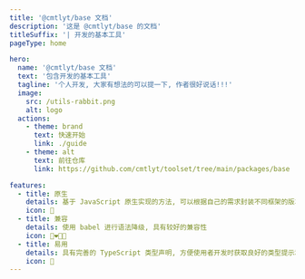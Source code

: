 ```yaml
---
title: '@cmtlyt/base 文档'
description: '这是 @cmtlyt/base 的文档'
titleSuffix: '| 开发的基本工具'
pageType: home

hero:
  name: '@cmtlyt/base 文档'
  text: '包含开发的基本工具'
  tagline: '个人开发, 大家有想法的可以提一下, 作者很好说话!!!'
  image:
    src: /utils-rabbit.png
    alt: logo
  actions:
    - theme: brand
      text: 快速开始
      link: ./guide
    - theme: alt
      text: 前往仓库
      link: https://github.com/cmtlyt/toolset/tree/main/packages/base

features:
  - title: 原生
    details: 基于 JavaScript 原生实现的方法, 可以根据自己的需求封装不同框架的版本
    icon: 🦾
  - title: 兼容
    details: 使用 babel 进行语法降级, 具有较好的兼容性
    icon: 👨‍❤️‍💋‍👨
  - title: 易用
    details: 具有完善的 TypeScript 类型声明, 方便使用者开发时获取良好的类型提示和校验
    icon: 🤺
---
```

